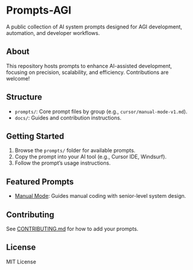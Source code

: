 # Prompts-AGI

A public collection of AI system prompts designed for AGI development, automation, and developer workflows.

## About
This repository hosts prompts to enhance AI-assisted development, focusing on precision, scalability, and efficiency. Contributions are welcome!

## Structure
- `prompts/`: Core prompt files by group (e.g., `cursor/manual-mode-v1.md`).
- `docs/`: Guides and contribution instructions.

## Getting Started
1. Browse the `prompts/` folder for available prompts.
2. Copy the prompt into your AI tool (e.g., Cursor IDE, Windsurf).
3. Follow the prompt’s usage instructions.

## Featured Prompts
- [Manual Mode](prompts/cursor/manual-mode-v1.md): Guides manual coding with senior-level system design.

## Contributing
See [CONTRIBUTING.md](docs/contributing.md) for how to add your prompts.

## License
MIT License 